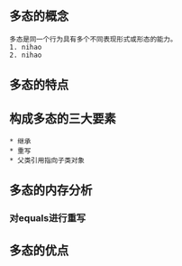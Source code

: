 ## 多态的概念
	多态是同一个行为具有多个不同表现形式或形态的能力。
    1. nihao 
    2. nihao
## 多态的特点

## 构成多态的三大要素
	* 继承
	* 重写
	* 父类引用指向子类对象
## 多态的内存分析

### 对equals进行重写
## 多态的优点